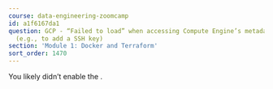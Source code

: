 ```yaml
---
course: data-engineering-zoomcamp
id: a1f6167da1
question: GCP - “Failed to load” when accessing Compute Engine’s metadata section
  (e.g., to add a SSH key)
section: 'Module 1: Docker and Terraform'
sort_order: 1470
---
```


You likely didn’t enable the .

